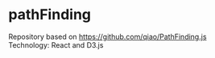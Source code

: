 # pathFinding
Repository based on https://github.com/qiao/PathFinding.js<br/>
Technology: React and D3.js
